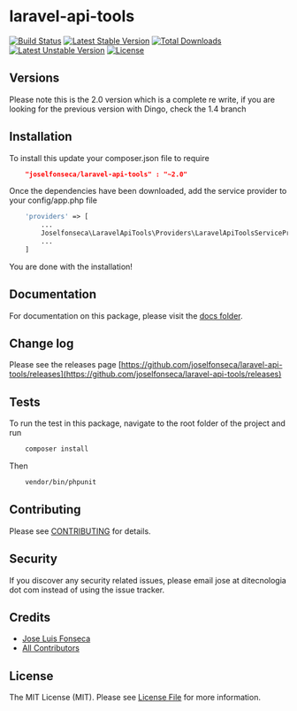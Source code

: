 laravel-api-tools
=================

[![Build Status](https://travis-ci.org/joselfonseca/laravel-api-tools.svg?branch=master)](https://travis-ci.org/joselfonseca/laravel-api-tools)
[![Latest Stable Version](https://poser.pugx.org/joselfonseca/laravel-api-tools/v/stable.svg)](https://packagist.org/packages/joselfonseca/laravel-api-tools) 
[![Total Downloads](https://poser.pugx.org/joselfonseca/laravel-api-tools/downloads.svg)](https://packagist.org/packages/joselfonseca/laravel-api-tools) 
[![Latest Unstable Version](https://poser.pugx.org/joselfonseca/laravel-api-tools/v/unstable.svg)](https://packagist.org/packages/joselfonseca/laravel-api-tools) 
[![License](https://poser.pugx.org/joselfonseca/laravel-api-tools/license.svg)](https://packagist.org/packages/joselfonseca/laravel-api-tools)

## Versions

Please note this is the 2.0 version which is a complete re write, if you are looking for the previous version with Dingo, check the 1.4 branch

## Installation

To install this update your composer.json file to require

```json
    "joselfonseca/laravel-api-tools" : "~2.0"
```
Once the dependencies have been downloaded, add the service provider to your config/app.php file

```php
    'providers' => [
        ...
        Joselfonseca\LaravelApiTools\Providers\LaravelApiToolsServiceProvider::class
        ...
    ]
```
You are done with the installation!

## Documentation

For documentation on this package, please visit the [docs folder](https://github.com/joselfonseca/laravel-api-tools/tree/2.2/docs).

## Change log

Please see the releases page [https://github.com/joselfonseca/laravel-api-tools/releases](https://github.com/joselfonseca/laravel-api-tools/releases)

## Tests

To run the test in this package, navigate to the root folder of the project and run

```bash
    composer install
```
Then

```bash
    vendor/bin/phpunit
```

## Contributing

Please see [CONTRIBUTING](CONTRIBUTING.md) for details.

## Security

If you discover any security related issues, please email jose at ditecnologia dot com instead of using the issue tracker.

## Credits

- [Jose Luis Fonseca](https://github.com/joselfonseca)
- [All Contributors](../../contributors)

## License

The MIT License (MIT). Please see [License File](license.md) for more information.